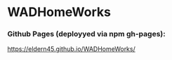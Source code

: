 # WADHomeWorks

### Github Pages (deployyed via npm gh-pages):
https://eldern45.github.io/WADHomeWorks/
